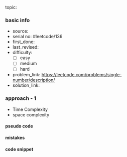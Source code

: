 topic:

### basic info
- source: 
- serial no: #leetcode/136
- first_done:
- last_revised:
- difficulty:
	- [ ] easy
	- [ ] medium
	- [ ] hard
- problem_link: https://leetcode.com/problems/single-number/description/
- solution_link:

### approach - 1
- Time Complexity
- space complexity

#### pseudo code

#### mistakes

#### code snippet
```python

```